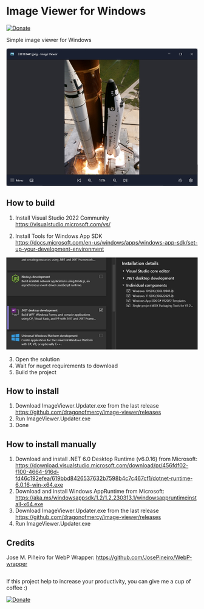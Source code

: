# Image Viewer for Windows

[![Donate](https://img.shields.io/badge/Donate-PayPal-green.svg)](https://ko-fi.com/dragonofmercy)

Simple image viewer for Windows

![](/documentation/assets/screen1.jpg)

## How to build

1. Install Visual Studio 2022 Community  
https://visualstudio.microsoft.com/vs/

2. Install Tools for Windows App SDK  
https://docs.microsoft.com/en-us/windows/apps/windows-app-sdk/set-up-your-development-environment

![](/documentation/assets/vs2022_install_req.jpg)

3. Open the solution
4. Wait for nuget requirements to download
5. Build the project

## How to install

1. Download ImageViewer.Updater.exe from the last release  
https://github.com/dragonofmercy/image-viewer/releases
3. Run ImageViewer.Updater.exe
4. Done

## How to install manually

1. Download and install .NET 6.0 Desktop Runtime (v6.0.16) from Microsoft:   
https://download.visualstudio.microsoft.com/download/pr/456fdf02-f100-4664-916d-fd46c192efea/619bbd8426537632b7598b4c7c467cf1/dotnet-runtime-6.0.16-win-x64.exe
2. Download and install Windows AppRuntime from Microsoft:   
https://aka.ms/windowsappsdk/1.2/1.2.230313.1/windowsappruntimeinstall-x64.exe
3. Download ImageViewer.Updater.exe from the last release  
https://github.com/dragonofmercy/image-viewer/releases
4. Run ImageViewer.Updater.exe

## Credits
Jose M. Piñeiro for WebP Wrapper: https://github.com/JosePineiro/WebP-wrapper

## 

If this project help to increase your productivity, you can give me a cup of coffee :) 

[![Donate](https://cdn.ko-fi.com/cdn/kofi2.png?v=3)](https://ko-fi.com/dragonofmercy)
